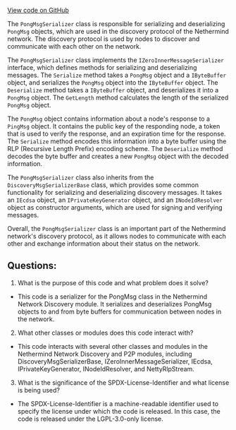[View code on GitHub](https://github.com/NethermindEth/nethermind/src/Nethermind/Nethermind.Network.Discovery/Serializers/PongMsgSerializer.cs)

The `PongMsgSerializer` class is responsible for serializing and deserializing `PongMsg` objects, which are used in the discovery protocol of the Nethermind network. The discovery protocol is used by nodes to discover and communicate with each other on the network.

The `PongMsgSerializer` class implements the `IZeroInnerMessageSerializer` interface, which defines methods for serializing and deserializing messages. The `Serialize` method takes a `PongMsg` object and a `IByteBuffer` object, and serializes the `PongMsg` object into the `IByteBuffer` object. The `Deserialize` method takes a `IByteBuffer` object, and deserializes it into a `PongMsg` object. The `GetLength` method calculates the length of the serialized `PongMsg` object.

The `PongMsg` object contains information about a node's response to a `PingMsg` object. It contains the public key of the responding node, a token that is used to verify the response, and an expiration time for the response. The `Serialize` method encodes this information into a byte buffer using the RLP (Recursive Length Prefix) encoding scheme. The `Deserialize` method decodes the byte buffer and creates a new `PongMsg` object with the decoded information.

The `PongMsgSerializer` class also inherits from the `DiscoveryMsgSerializerBase` class, which provides some common functionality for serializing and deserializing discovery messages. It takes an `IEcdsa` object, an `IPrivateKeyGenerator` object, and an `INodeIdResolver` object as constructor arguments, which are used for signing and verifying messages.

Overall, the `PongMsgSerializer` class is an important part of the Nethermind network's discovery protocol, as it allows nodes to communicate with each other and exchange information about their status on the network.
## Questions: 
 1. What is the purpose of this code and what problem does it solve?
- This code is a serializer for the PongMsg class in the Nethermind Network Discovery module. It serializes and deserializes PongMsg objects to and from byte buffers for communication between nodes in the network.

2. What other classes or modules does this code interact with?
- This code interacts with several other classes and modules in the Nethermind Network Discovery and P2P modules, including DiscoveryMsgSerializerBase, IZeroInnerMessageSerializer, IEcdsa, IPrivateKeyGenerator, INodeIdResolver, and NettyRlpStream.

3. What is the significance of the SPDX-License-Identifier and what license is being used?
- The SPDX-License-Identifier is a machine-readable identifier used to specify the license under which the code is released. In this case, the code is released under the LGPL-3.0-only license.